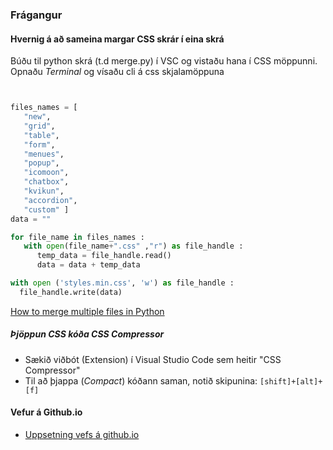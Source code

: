 ### Frágangur

#### Hvernig á að sameina margar CSS skrár í eina skrá

Búðu til python skrá (t.d merge.py) í VSC og vistaðu hana í CSS möppunni. Opnaðu _Terminal_ og vísaðu cli á css skjalamöppuna



```python


files_names = [
   "new",
   "grid",
   "table",
   "form",
   "menues",
   "popup",
   "icomoon",
   "chatbox",
   "kvikun",
   "accordion",
   "custom" ]
data = ""

for file_name in files_names :
   with open(file_name+".css" ,"r") as file_handle :
      temp_data = file_handle.read()
      data = data + temp_data 

with open ('styles.min.css', 'w') as file_handle : 
  file_handle.write(data)

```

[How to merge multiple files in Python](https://stackoverflow.com/questions/68516922/how-to-merge-multiple-files-in-python)

##### Þjöppun CSS kóða _CSS Compressor_

* Sækið viðbót (Extension) í Visual Studio Code sem heitir "CSS Compressor" 
* Til að þjappa (_Compact_) kóðann saman, notið skipunina: `[shift]+[alt]+[f]`

#### Vefur á Github.io
* [Uppsetning vefs á github.io](../uppsetning-github.io/README.md)

